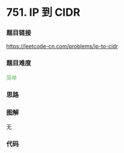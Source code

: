 # 751. IP 到 CIDR

### 题目链接

https://leetcode-cn.com/problems/ip-to-cidr

### 题目难度

<font color=#5CB85C>简单</font>

### 思路



### 图解

无

### 代码

```python
```